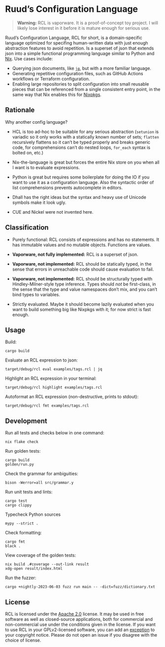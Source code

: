 # Ruud’s Configuration Language

> **Warning:** RCL is vaporware. It is a proof-of-concept toy project. I will
> likely lose interest in it before it is mature enough for serious use.

Ruud’s Configuration Language, RCL for short, is a domain-specific language
optimized for specifing human-written data with just enough abstraction features
to avoid repetition. Is a superset of json that extends json into a simple
functional programming language similar to Python and [Nix][nix]. Use cases
include:

 * Querying json documents, like [`jq`][jq], but with a more familiar language.
 * Generating repetitive configuration files, such as GitHub Actions workflows
   or Terraform configuration.
 * Enabling large repositories to split configuration into small reusable pieces
   that can be referenced from a single consistent entry point, in the same way
   that Nix enables this for [Nixpkgs][nixpkgs].

[nix]:     https://nixos.org/manual/nix/stable/language/
[jq]:      https://jqlang.github.io/jq/manual/
[nixpkgs]: https://github.com/nixos/nixpkgs

## Rationale

Why another config language?

 * HCL is too ad-hoc to be suitable for any serious abstraction (`setunion` is
   variadic so it only works with a statically known number of sets; `flatten`
   recursively flattens so it can’t be typed properly and breaks generic code,
   for comprehensions can’t do nested loops, `for_each` syntax is bolted on,
   etc.)

 * Nix-the-language is great but forces the entire Nix store on you when all I
   want is to evaluate expressions.

 * Python is great but requires some boilerplate for doing the IO if you want
   to use it as a configuration language. Also the syntactic order of list
   comprehensions prevents autocomplete in editors.

 * Dhall has the right ideas but the syntax and heavy use of Unicode symbols
   make it look ugly.

 * CUE and Nickel were not invented here.

## Classification

 * Purely functional: RCL consists of expressions and has no statements.
   It has immutable values and no mutable objects. Functions are values.

 * **Vaporware, not fully implemented:** RCL is a superset of json.

 * **Vaporware, not implemented:** RCL should be statically typed, in the
   sense that errors in unreachable code should cause evaluation to fail.

 * **Vaporware, not implemented:** RCL should be structurally typed with
   Hindley-Milner-style type inference. Types should *not* be first-class,
   in the sense that the type and value namespaces don’t mix, and you can’t
   bind types to variables.

 * Strictly evaluated. Maybe it should become lazily evaluated when you want to
   build something big like Nixpkgs with it; for now strict is fast enough.

## Usage

Build:

    cargo build

Evaluate an RCL expression to json:

    target/debug/rcl eval examples/tags.rcl | jq

Highlight an RCL expression in your terminal:

    target/debug/rcl highlight examples/tags.rcl

Autoformat an RCL expression (non-destructive, prints to stdout):

    target/debug/rcl fmt examples/tags.rcl

## Development

Run all tests and checks below in one command:

    nix flake check

Run golden tests:

    cargo build
    golden/run.py

Check the grammar for ambiguities:

    bison -Werror=all src/grammar.y

Run unit tests and lints:

    cargo test
    cargo clippy

Typecheck Python sources

    mypy --strict .

Check formatting:

    cargo fmt
    black .

View coverage of the golden tests:

    nix build .#coverage --out-link result
    xdg-open result/index.html

Run the fuzzer:

    cargo +nightly-2023-06-03 fuzz run main -- -dict=fuzz/dictionary.txt

## License

RCL is licensed under the [Apache 2.0][apache2] license. It may be used in
free software as well as closed-source applications, both for commercial and
non-commercial use under the conditions given in the license. If you want to
use RCL in your GPLv2-licensed software, you can add an [exception][except]
to your copyright notice. Please do not open an issue if you disagree with the
choice of license.

[apache2]: https://www.apache.org/licenses/LICENSE-2.0
[except]:  https://www.gnu.org/licenses/gpl-faq.html#GPLIncompatibleLibs
